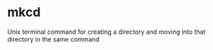 # mkcd
Unix terminal command for creating a directory and moving into that directory in the same command
